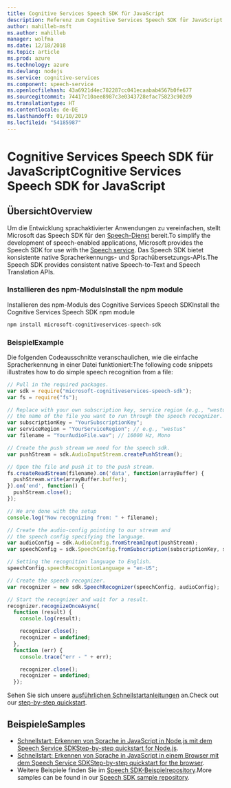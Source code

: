 ```yaml
---
title: Cognitive Services Speech SDK für JavaScript
description: Referenz zum Cognitive Services Speech SDK für JavaScript
author: mahilleb-msft
ms.author: mahilleb
manager: wolfma
ms.date: 12/18/2018
ms.topic: article
ms.prod: azure
ms.technology: azure
ms.devlang: nodejs
ms.service: cognitive-services
ms.component: speech-service
ms.openlocfilehash: 43a6921d4ec782287cc041ecaabab4567b0fe677
ms.sourcegitcommit: 74417c10aee8987c3e0343728efac75823c902d9
ms.translationtype: HT
ms.contentlocale: de-DE
ms.lasthandoff: 01/10/2019
ms.locfileid: "54185987"
---
```

# <a name="cognitive-services-speech-sdk-for-javascript"></a><span data-ttu-id="4f91d-103">Cognitive Services Speech SDK für JavaScript</span><span class="sxs-lookup"><span data-stu-id="4f91d-103">Cognitive Services Speech SDK for JavaScript</span></span>

## <a name="overview"></a><span data-ttu-id="4f91d-104">Übersicht</span><span class="sxs-lookup"><span data-stu-id="4f91d-104">Overview</span></span>

<span data-ttu-id="4f91d-105">Um die Entwicklung sprachaktivierter Anwendungen zu vereinfachen, stellt Microsoft das Speech SDK für den [Speech-Dienst](https://aka.ms/csspeech) bereit.</span><span class="sxs-lookup"><span data-stu-id="4f91d-105">To simplify the development of speech-enabled applications, Microsoft provides the Speech SDK for use with the [Speech service](https://aka.ms/csspeech).</span></span>
<span data-ttu-id="4f91d-106">Das Speech SDK bietet konsistente native Spracherkennungs- und Sprachübersetzungs-APIs.</span><span class="sxs-lookup"><span data-stu-id="4f91d-106">The Speech SDK provides consistent native Speech-to-Text and Speech Translation APIs.</span></span>

### <a name="install-the-npm-module"></a><span data-ttu-id="4f91d-107">Installieren des npm-Moduls</span><span class="sxs-lookup"><span data-stu-id="4f91d-107">Install the npm module</span></span>

<span data-ttu-id="4f91d-108">Installieren des npm-Moduls des Cognitive Services Speech SDK</span><span class="sxs-lookup"><span data-stu-id="4f91d-108">Install the Cognitive Services Speech SDK npm module</span></span>

```bash
npm install microsoft-cognitiveservices-speech-sdk
```

### <a name="example"></a><span data-ttu-id="4f91d-109">Beispiel</span><span class="sxs-lookup"><span data-stu-id="4f91d-109">Example</span></span> 

<span data-ttu-id="4f91d-110">Die folgenden Codeausschnitte veranschaulichen, wie die einfache Spracherkennung in einer Datei funktioniert:</span><span class="sxs-lookup"><span data-stu-id="4f91d-110">The following code snippets illustrates how to do simple speech recognition from a file:</span></span>

```javascript 
// Pull in the required packages.
var sdk = require("microsoft-cognitiveservices-speech-sdk");
var fs = require("fs");

// Replace with your own subscription key, service region (e.g., "westus"), and
// the name of the file you want to run through the speech recognizer.
var subscriptionKey = "YourSubscriptionKey";
var serviceRegion = "YourServiceRegion"; // e.g., "westus"
var filename = "YourAudioFile.wav"; // 16000 Hz, Mono

// Create the push stream we need for the speech sdk.
var pushStream = sdk.AudioInputStream.createPushStream();

// Open the file and push it to the push stream.
fs.createReadStream(filename).on('data', function(arrayBuffer) {
  pushStream.write(arrayBuffer.buffer);
}).on('end', function() {
  pushStream.close();
});

// We are done with the setup
console.log("Now recognizing from: " + filename);

// Create the audio-config pointing to our stream and
// the speech config specifying the language.
var audioConfig = sdk.AudioConfig.fromStreamInput(pushStream);
var speechConfig = sdk.SpeechConfig.fromSubscription(subscriptionKey, serviceRegion);

// Setting the recognition language to English.
speechConfig.speechRecognitionLanguage = "en-US";

// Create the speech recognizer.
var recognizer = new sdk.SpeechRecognizer(speechConfig, audioConfig);

// Start the recognizer and wait for a result.
recognizer.recognizeOnceAsync(
  function (result) {
    console.log(result);

    recognizer.close();
    recognizer = undefined;
  },
  function (err) {
    console.trace("err - " + err);

    recognizer.close();
    recognizer = undefined;
  });
``` 

<span data-ttu-id="4f91d-111">Sehen Sie sich unsere [ausführlichen Schnellstartanleitungen](/azure/cognitive-services/speech-service/quickstart-js-node) an.</span><span class="sxs-lookup"><span data-stu-id="4f91d-111">Check out our [step-by-step quickstart](/azure/cognitive-services/speech-service/quickstart-js-node).</span></span>

## <a name="samples"></a><span data-ttu-id="4f91d-112">Beispiele</span><span class="sxs-lookup"><span data-stu-id="4f91d-112">Samples</span></span>

* <span data-ttu-id="4f91d-113">[Schnellstart: Erkennen von Sprache in JavaScript in Node.js mit dem Speech Service SDK](/azure/cognitive-services/speech-service/quickstart-js-node)</span><span class="sxs-lookup"><span data-stu-id="4f91d-113">[Step-by-step quickstart for Node.js](/azure/cognitive-services/speech-service/quickstart-js-node).</span></span>
* <span data-ttu-id="4f91d-114">[Schnellstart: Erkennen von Sprache in JavaScript in einem Browser mit dem Speech Service SDK](/azure/cognitive-services/speech-service/quickstart-js-browser)</span><span class="sxs-lookup"><span data-stu-id="4f91d-114">[Step-by-step quickstart for the browser](/azure/cognitive-services/speech-service/quickstart-js-browser).</span></span>
* <span data-ttu-id="4f91d-115">Weitere Beispiele finden Sie im [Speech SDK-Beispielrepository](https://aka.ms/csspeech/samples).</span><span class="sxs-lookup"><span data-stu-id="4f91d-115">More samples can be found in our [Speech SDK sample repository](https://aka.ms/csspeech/samples).</span></span>
